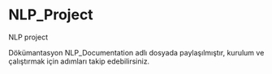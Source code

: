 # NLP_Project
NLP project

Dökümantasyon NLP_Documentation adlı dosyada paylaşılmıştır, kurulum ve çalıştırmak için adımları takip edebilirsiniz.
